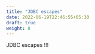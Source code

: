 ```yaml
---
title: "JDBC escapes"
date: 2022-06-19T22:46:55+05:30
draft: true
weight: 8
---
```

JDBC escapes !!!